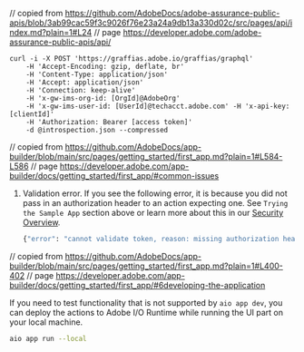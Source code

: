 // copied from https://github.com/AdobeDocs/adobe-assurance-public-apis/blob/3ab99cac59f3c9026f76e23a24a9db13a330d02c/src/pages/api/index.md?plain=1#L24
// page https://developer.adobe.com/adobe-assurance-public-apis/api/

```console
curl -i -X POST 'https://graffias.adobe.io/graffias/graphql' 
    -H 'Accept-Encoding: gzip, deflate, br' 
    -H 'Content-Type: application/json' 
    -H 'Accept: application/json' 
    -H 'Connection: keep-alive' 
    -H 'x-gw-ims-org-id: [OrgId]@AdobeOrg' 
    -H 'x-gw-ims-user-id: [UserId]@techacct.adobe.com' -H 'x-api-key: [clientId]' 
    -H 'Authorization: Bearer [access token]' 
    -d @introspection.json --compressed
```

// copied from https://github.com/AdobeDocs/app-builder/blob/main/src/pages/getting_started/first_app.md?plain=1#L584-L586 
// page https://developer.adobe.com/app-builder/docs/getting_started/first_app/#common-issues

1. Validation error. If you see the following error, it is because you did not pass in an authorization header to an action expecting one. See `Trying the Sample App` section above or learn more about this in our [Security Overview](../guides/security/index.md).

    ```bash
    {"error": "cannot validate token, reason: missing authorization header"}
    ```
// copied from https://github.com/AdobeDocs/app-builder/blob/main/src/pages/getting_started/first_app.md?plain=1#L400-402
// page https://developer.adobe.com/app-builder/docs/getting_started/first_app/#6developing-the-application

If you need to test functionality that is not supported by `aio app dev`, you can deploy the actions to Adobe I/O Runtime while running the UI part on your local machine.

```bash
aio app run --local
```
